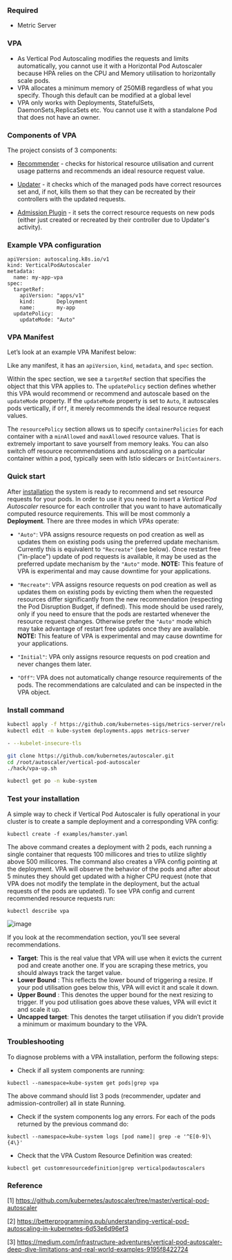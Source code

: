 ### Required
- Metric Server

### VPA

- As Vertical Pod Autoscaling modifies the requests and limits automatically, you cannot use it with a Horizontal Pod Autoscaler because HPA relies on the CPU and Memory utilisation to horizontally scale pods.
- VPA allocates a minimum memory of 250MiB regardless of what you specify. Though this default can be modified at a global level
 - VPA only works with Deployments, StatefulSets, DaemonSets,ReplicaSets
   etc. You cannot use it with a standalone Pod that does not have an
   owner.

### Components of VPA

The project consists of 3 components:

-   [Recommender](https://github.com/kubernetes/autoscaler/blob/master/vertical-pod-autoscaler/pkg/recommender/README.md)  - checks for historical resource utilisation and current usage patterns and recommends an ideal resource request value.
    
-   [Updater](https://github.com/kubernetes/autoscaler/blob/master/vertical-pod-autoscaler/pkg/updater/README.md)  - it checks which of the managed pods have correct resources set and, if not, kills them so that they can be recreated by their controllers with the updated requests.
    
-   [Admission Plugin](https://github.com/kubernetes/autoscaler/blob/master/vertical-pod-autoscaler/pkg/admission-controller/README.md)  - it sets the correct resource requests on new pods (either just created or recreated by their controller due to Updater's activity).

### Example VPA configuration

```
apiVersion: autoscaling.k8s.io/v1
kind: VerticalPodAutoscaler
metadata:
  name: my-app-vpa
spec:
  targetRef:
    apiVersion: "apps/v1"
    kind:       Deployment
    name:       my-app
  updatePolicy:
    updateMode: "Auto"
```

### VPA Manifest

Let’s look at an example VPA Manifest below:

Like any manifest, it has an  `apiVersion`,  `kind`,  `metadata`, and  `spec`  section.

Within the spec section, we see a  `targetRef`  section that specifies the object that this VPA applies to. The  `updatePolicy`  section defines whether this VPA would recommend or recommend and autoscale based on the  `updateMode`  property. If the  `updateMode`  property is set to  `Auto`, it autoscales pods vertically, if  `Off`, it merely recommends the ideal resource request values.

The  `resourcePolicy`  section allows us to specify  `containerPolicies`  for each container with a  `minAllowed`  and  `maxAllowed`  resource values. That is extremely important to save yourself from memory leaks. You can also switch off resource recommendations and autoscaling on a particular container within a pod, typically seen with Istio sidecars or  `InitContainers`.

### Quick start

After  [installation](https://github.com/kubernetes/autoscaler/tree/master/vertical-pod-autoscaler#installation)  the system is ready to recommend and set resource requests for your pods. In order to use it you need to insert a  _Vertical Pod Autoscaler_  resource for each controller that you want to have automatically computed resource requirements. This will be most commonly a  **Deployment**. There are three modes in which  _VPAs_  operate:

-   `"Auto"`: VPA assigns resource requests on pod creation as well as updates them on existing pods using the preferred update mechanism. Currently this is equivalent to  `"Recreate"`  (see below). Once restart free ("in-place") update of pod requests is available, it may be used as the preferred update mechanism by the  `"Auto"`  mode.  **NOTE:**  This feature of VPA is experimental and may cause downtime for your applications.

-   `"Recreate"`: VPA assigns resource requests on pod creation as well as updates them on existing pods by evicting them when the requested resources differ significantly from the new recommendation (respecting the Pod Disruption Budget, if defined). This mode should be used rarely, only if you need to ensure that the pods are restarted whenever the resource request changes. Otherwise prefer the  `"Auto"`  mode which may take advantage of restart free updates once they are available.  **NOTE:**  This feature of VPA is experimental and may cause downtime for your applications.
-   `"Initial"`: VPA only assigns resource requests on pod creation and never changes them later.
-   `"Off"`: VPA does not automatically change resource requirements of the pods. The recommendations are calculated and can be inspected in the VPA object.

###  Install command
```bash
kubectl apply -f https://github.com/kubernetes-sigs/metrics-server/releases/latest/download/components.yaml
kubectl edit -n kube-system deployments.apps metrics-server

- --kubelet-insecure-tls
```
```bash
git clone https://github.com/kubernetes/autoscaler.git
cd /root/autoscaler/vertical-pod-autoscaler
./hack/vpa-up.sh

kubectl get po -n kube-system
```
### Test your installation

A simple way to check if Vertical Pod Autoscaler is fully operational in your cluster is to create a sample deployment and a corresponding VPA config:
```
kubectl create -f examples/hamster.yaml
```
The above command creates a deployment with 2 pods, each running a single container that requests 100 millicores and tries to utilize slightly above 500 millicores. The command also creates a VPA config pointing at the deployment. VPA will observe the behavior of the pods and after about 5 minutes they should get updated with a higher CPU request (note that VPA does not modify the template in the deployment, but the actual requests of the pods are updated). To see VPA config and current recommended resource requests run:
```
kubectl describe vpa
```
![image](https://user-images.githubusercontent.com/3519706/116238558-27bcf900-a76a-11eb-822e-0ce7419fb5e7.png)

If you look at the recommendation section, you’ll see several recommendations.

-   **Target**: This is the real value that VPA will use when it evicts the current pod and create another one. If you are scraping these metrics, you should always track the target value.
-   **Lower Bound** : This reflects the lower bound of triggering a resize. If your pod utilisation goes below this, VPA will evict it and scale it down.
-   **Upper Bound** : This denotes the upper bound for the next resizing to trigger. If you pod utilisation goes above these values, VPA will evict it and scale it up.
-   **Uncapped target**: This denotes the target utilisation if you didn’t provide a minimum or maximum boundary to the VPA.


### Troubleshooting

To diagnose problems with a VPA installation, perform the following steps:

-   Check if all system components are running:
```
kubectl --namespace=kube-system get pods|grep vpa
```

The above command should list 3 pods (recommender, updater and admission-controller) all in state Running.

-   Check if the system components log any errors. For each of the pods returned by the previous command do:
```
kubectl --namespace=kube-system logs [pod name]| grep -e '^E[0-9]\{4\}'
```
-   Check that the VPA Custom Resource Definition was created:
```
kubectl get customresourcedefinition|grep verticalpodautoscalers
```

### Reference

[1] https://github.com/kubernetes/autoscaler/tree/master/vertical-pod-autoscaler

[2] https://betterprogramming.pub/understanding-vertical-pod-autoscaling-in-kubernetes-6d53e6d96ef3

[3] https://medium.com/infrastructure-adventures/vertical-pod-autoscaler-deep-dive-limitations-and-real-world-examples-9195f8422724 
